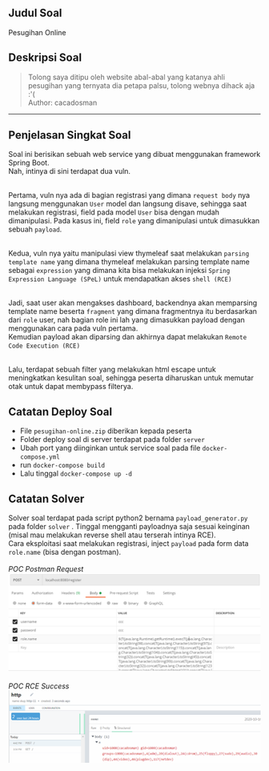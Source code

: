 ## Judul Soal
Pesugihan Online

## Deskripsi Soal
> Tolong saya ditipu oleh website abal-abal yang katanya ahli pesugihan yang ternyata dia petapa palsu, tolong webnya dihack aja :'( <br>Author: cacadosman

---

## Penjelasan Singkat Soal
Soal ini berisikan sebuah web service yang dibuat menggunakan framework Spring Boot. <br>
Nah, intinya di sini terdapat dua vuln. <br><br>

Pertama, vuln nya ada di bagian registrasi yang dimana `request body` nya langsung menggunakan `User` model dan langsung disave,
sehingga saat melakukan registrasi, field pada model `User` bisa dengan mudah dimanipulasi. Pada kasus ini, field `role` yang dimanipulasi untuk dimasukkan sebuah `payload`.<br><br>

Kedua, vuln nya yaitu manipulasi view thymeleaf saat melakukan `parsing template name` yang dimana thymeleaf melakukan
parsing template name sebagai `expression` yang dimana kita bisa melakukan injeksi `Spring Expression Language (SPeL)` untuk 
mendapatkan akses `shell (RCE)`<br><br>

Jadi, saat user akan mengakses dashboard, backendnya akan memparsing template name beserta `fragment` yang dimana fragmentnya itu berdasarkan dari `role` user, nah bagian role ini lah yang dimasukkan payload dengan menggunakan cara pada vuln pertama.<br>
Kemudian payload akan diparsing dan akhirnya dapat melakukan `Remote Code Execution (RCE)`
<br><br>

Lalu, terdapat sebuah filter yang melakukan html escape untuk meningkatkan kesulitan soal, sehingga peserta diharuskan 
untuk memutar otak untuk dapat membypass filterya.<br>

## Catatan Deploy Soal
- File `pesugihan-online.zip` diberikan kepada peserta
- Folder deploy soal di server terdapat pada folder `server`
- Ubah port yang diinginkan untuk service soal pada file `docker-compose.yml`
- run `docker-compose build`
- Lalu tinggal `docker-compose up -d`

## Catatan Solver
Solver soal terdapat pada script python2 bernama `payload_generator.py` pada folder `solver` . Tinggal mengganti payloadnya saja sesuai keinginan (misal mau melakukan reverse shell atau terserah intinya RCE).<br>
Cara eksploitasi saat melakukan registrasi, inject `payload` pada form data `role.name` (bisa dengan postman). <br>
<br>
*POC Postman Request*
![POC1](poc1.PNG)
<br><br>
*POC RCE Success*
![POC2](poc2.PNG)
<br>